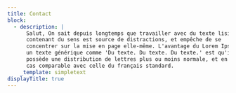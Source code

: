 ```yaml
---
title: Contact
block:
  - description: |
      Salut, On sait depuis longtemps que travailler avec du texte lisible et
      contenant du sens est source de distractions, et empêche de se
      concentrer sur la mise en page elle-même. L'avantage du Lorem Ipsum sur
      un texte générique comme 'Du texte. Du texte. Du texte.' est qu'il
      possède une distribution de lettres plus ou moins normale, et en tout
      cas comparable avec celle du français standard.
    _template: simpletext
displayTitle: true
---
```











